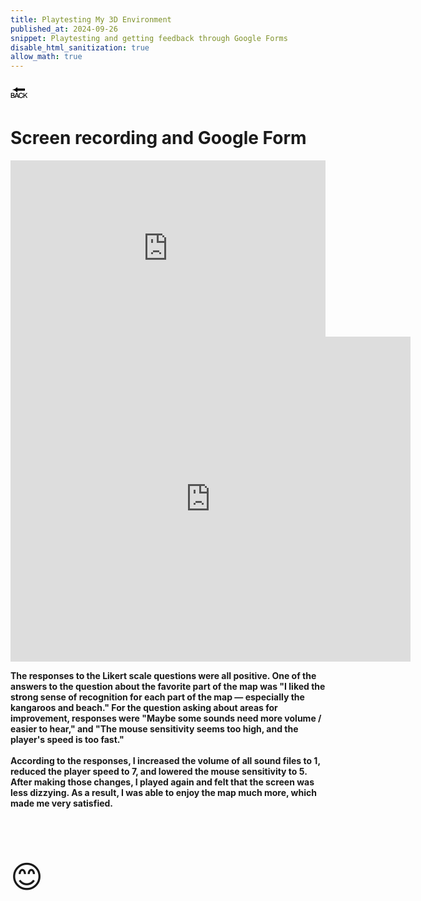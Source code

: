 ```yaml
---
title: Playtesting My 3D Environment
published_at: 2024-09-26
snippet: Playtesting and getting feedback through Google Forms
disable_html_sanitization: true
allow_math: true
---
```



<a href="https://julienoh000-dms1-blog-83.deno.dev/" style="text-decoration: none; color: black;"><span style="font-size: 30px;">🔙</span></a>


# Screen recording and Google Form

<div style="padding:55.96% 0 0 0;position:relative;"><iframe src="https://player.vimeo.com/video/1013742889?badge=0&amp;autopause=0&amp;player_id=0&amp;app_id=58479" frameborder="0" allow="autoplay; fullscreen; picture-in-picture; clipboard-write" style="position:absolute;top:0;left:0;width:100%;height:100%;" title="Playtesting screen recording"></iframe></div><script src="https://player.vimeo.com/api/player.js"></script>

<iframe src="https://docs.google.com/forms/d/e/1FAIpQLSecq0XX_GXTV-miH3_p1e1lozc8D2FkxTdfIxp19HKWrEKx7w/viewform?embedded=true" width="640" height="520" frameborder="0" marginheight="0" marginwidth="0">Loading…</iframe>


<br>

**The responses to the Likert scale questions were all positive. One of the answers to the question about the favorite part of the map was "I liked the strong sense of recognition for each part of the map — especially the kangaroos and beach." For the question asking about areas for improvement, responses were "Maybe some sounds need more volume / easier to hear," and "The mouse sensitivity seems too high, and the player's speed is too fast."<br><br>According to the responses, I increased the volume of all sound files to 1, reduced the player speed to 7, and lowered the mouse sensitivity to 5. After making those changes, I played again and felt that the screen was less dizzying. As a result, I was able to enjoy the map much more, which made me very satisfied.**


<br>
<br>
<br>


<span style="font-size: 50px;">😊</span>